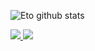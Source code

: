 ![Eto github stats](https://github-readme-stats.vercel.app/api?username=e0o&show_icons=true&theme=tokyonight)

<a href="https://github.com/e0o?tab=followers">
  <img src="https://img.shields.io/github/followers/e0o">
</a>
<a href="https://github.com/e0o">
   <img src="https://komarev.com/ghpvc/?username=e0o">
</a>
